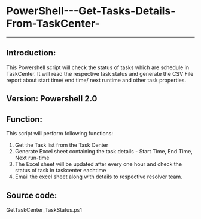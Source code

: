 # PowerShell---Get-Tasks-Details-From-TaskCenter-
-------------------------------------------------

Introduction:
--------------

This Powershell script will check the status of tasks which are schedule in TaskCenter. It will read the respective task status and generate the CSV File report about start time/ end time/ next runtime and other task properties. 

Version: Powershell 2.0
----------------------

Function:
-------------
This script will perform following functions:

1. Get the Task list from the Task Center
2. Generate Excel sheet containing the task details - Start Time, End Time, Next run-time
3. The Excel sheet will be updated after every one hour and check the status of task in taskcenter eachtime
4. Email the excel sheet along with details to respective resolver team.

Source code:
-------------

GetTaskCenter_TaskStatus.ps1
